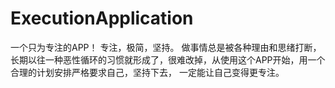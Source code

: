 # ExecutionApplication
一个只为专注的APP！
专注，极简，坚持。
做事情总是被各种理由和思绪打断，长期以往一种恶性循环的习惯就形成了，很难改掉，从使用这个APP开始，用一个合理的计划安排严格要求自己，坚持下去，
一定能让自己变得更专注。